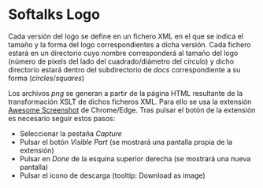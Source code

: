 # Softalks Logo
Cada versión del logo se define en un fichero XML en el que se indica el tamaño y la forma del logo correspondientes a dicha versión. Cada fichero estará en un directorio cuyo nombre corresponderá al tamaño del logo (número de pixels del lado del cuadrado/diámetro del círculo) y dicho directorio estará dentro del subdirectorio de *docs* correspondiente a su forma (*circles*/*squares*)

Los archivos *png* se generan a partir de la página HTML resultante de la transformación XSLT de dichos ficheros XML. Para ello se usa la extensión [Awesome Screenshot](https://chrome.google.com/webstore/detail/awesome-screenshot-and-sc/nlipoenfbbikpbjkfpfillcgkoblgpmj) de Chrome/Edge. Tras pulsar el botón de la extensión es necesario seguir estos pasos:
- Seleccionar la pestaña *Capture*
- Pulsar el botón *Visible Part* (se mostrará una pantalla propia de la extensión)
- Pulsar en *Done* de la esquina superior derecha (se mostrará una nueva pantalla)
- Pulsar el icono de descarga (tooltip: Download as image)
